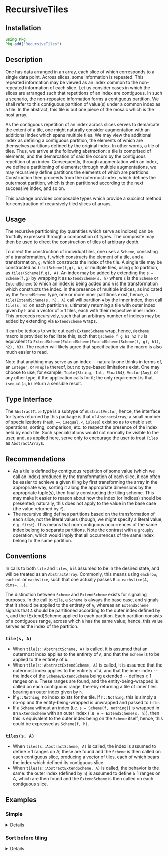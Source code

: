 # RecursiveTiles

## Installation

```julia
using Pkg
Pkg.add("RecursiveTiles")
```

## Description

One has data arranged in an array, each slice of which corresponds to
a single data point.  Across slices, some information is
repeated. This repeated information may be viewed as an index common
to the non-repeated information of each slice. Let us consider cases
in which the slices are arranged such that repetitions of an index
are contiguous. In such a scenario, the non-repeated information forms
a contiguous partition. We shall refer to this contiguous partition of
value(s) under a common index as a tile. In the abstract, this tile is
but one piece of the mosaic which is the host array.

As the contiguous repetition of an index across slices serves to
demarcate the extent of a tile, one might naturally consider
augmentation with an additional index which spans multiple tiles. We
may view the additional index as defining a contiguous partition, the
elements of which are themselves partitions defined by the original
index. In other words, a tile of tiles. Thus, we arrive at the
following abstraction: a tile is comprised of elements, and the
demarcation of said tile occurs by the contiguous repetition of an
index. Consequently, through augmentation with an index, we define a
partitioning of elements; through multiple augmentations, we
may recursively define partitions the elements of which are
partitions. Construction then proceeds from the outermost index, which
defines the outermost partition, which is then partitioned according
to the next successive index, and so on.

This package provides composable types which provide a succinct method
for construction of recursively tiled slices of arrays.

## Usage
The recursive partitioning (by quantities which serve as indices) can
be fruitfully expressed through a composition of types. The composite
may then be used to direct the construction of tiles of arbitrary depth.

To direct the construction of individual tiles, one uses a `Scheme`,
consisting of a transformation, `f`, which constructs the element of a
tile, and a transformation, `g`, which constructs the index of the
tile.  A single tile may be constructed as `tile(Scheme(f,g), A)`, or
multiple tiles, using `g` to partition, as `tiles(Scheme(f,g), A)`.
An index may be added by extending the `s = Scheme(f,g)` by wrapping
it as `ExtendScheme(s, h)` where `s` is the `Scheme` or `ExtendScheme`
to which an index is being added and `h` is the transformation which
constructs the index.  In the presence of multiple indices, as
indicated by the `ExtendScheme` type, one or more inner partitions
exist, hence, a `tile(ExtendScheme(s, h), A)` call will partition `A`
by the inner index, then call `tile(s, B)` on each partition `B`,
ultimately returning a tile with outer index given by `h` and a vector
of ≥ 1 tiles, each with their respective inner index.  This proceeds
recursively, such that an arbitrary number of indices may be added by
extending via `ExtendScheme` wraps.

It can be tedious to write out each `ExtendScheme` wrap, hence,
`@scheme` macro is provided to facilitate this, such that `@scheme f g
h1 h2 h3` is equivalent to
`ExtendScheme(ExtendScheme(ExtendScheme(Scheme(f, g), h1), h2), h3)`.
The reader will likely agree that specification via the macro is also
much easier to read.

Note that anything may serve as an index -- naturally one thinks in
terms of, an `Integer`, or `NTuple` thereof, but no type-based
limitations exist. One may choose to use, for example, `Tuple{String,
Int, Float64}`, `Vector{Any}`, or any other type, if the application
calls for it; the only requirement is that `isequal(a,b)` return a
sensible result.

## Type Interface
The `AbstractTile` type is a subtype of `AbstractVector`, hence,
the interface for types returned by this package is that of
`AbstractArray`; a small number of specializations
(`hash`, `==`, `isequal`, `<`, `isless`) exist so as to enable
set operations, sorting, comparison, etc. to respect the presence of
the index held by each tile. Such specializations would not normally
be visible to the user, and, as applied here, serve only to encourage
the user to treat `Tile`s as `AbstractArray`s.

## Recommendations
- As a tile is defined by contiguous repetition of some value (which
  we call an index) produced by the transformation of each slice,
  it can often be easier to achieve a given tiling
  by first transforming the array in the appropriate way, sorting it
  along the appropriate dimensions by the appropriate tuple(s), then
  finally constructing the tiling scheme. This may make it easier to
  reason about how the index (or indices) should be presented;
  naturally, this does not apply to the value in the base case (the
  value returned by `f`).
- The recursive tiling defines partitions based on the transformation
  of each slice, not the literal values (though, we might specify a
  literal value, e.g. `first`). This means that non-contiguous
  occurrences of the same index belong to separate partitions. Note
  the contrast with a `groupby` operation, which would imply that all
  occurrences of the same index belong to the same partition.

## Conventions
In calls to both `tile` and `tiles`, `A` is assumed to be in the
desired state, and will be treated as an `AbstractArray`. Commonly,
this means using `eachrow`, `eachcol` or `eachslice`, such that one
actually passes `B = eachslice(A, dims=...)`.

The distinction between `Scheme` and `ExtendScheme` exists for
signaling purposes. In the call to `tile`, a `Scheme` is always the
base case, and signals that it should be applied to the entirety of
`A`, whereas an `ExtendScheme` signals that `A` should be partitioned
according to the outer index defined by `h`, and the (Extend)Scheme
applied to each partition. Each partition consists of a contiguous
range, across which `h` has the same value; hence, this value serves
as the index of the partition.
### `tile(s, A)`
- When `tile(s::AbstractScheme, A)` is called, it is assumed that an
  outermost index applies to the entirety of `A`, and that the `Scheme` is
  to be applied to the entirety of `A`.
- When `tile(s::AbstractExtendScheme, A)` is called, it is assumed
  that the outermost index applies to the entirety of `A`, and that
  the inner index -- the index of the `Scheme/ExtendScheme` being
  extended -- defines ≥ 1 ranges on `A`. These ranges are found, and
  the entity-being-wrapped is called on each contiguous range, thereby
  returning a tile of inner tiles bearing an outer index given by `h`.
- If `g::Nothing`, no index exists for the tile. If `h::Nothing`, this
  is simply a no-op and the entity-being-wrapped is unwrapped and
  passed to `tile`.
- If a `Scheme` without an index (i.e. `s = Scheme(f, nothing)`) is
  wrapped in an `ExtendScheme` with an outer index (i.e. `e =
  ExtendScheme(s, h)`), then this is equivalent to the outer index
  being on the `Scheme` itself, hence, this could be expressed as
  `Scheme(f, h)`.
### `tiles(s, A)`
- When `tiles(s::AbstractScheme, A)` is called, the index is
  assumed to define ≥ 1 ranges on A; these are found and the `Scheme`
  is then called on each contiguous slice, producing a vector of
  tiles, each of which bears the index which defined its contiguous
  slice.
- When `tiles(s::AbstractExtendScheme, A)` is called, the behavior is
  the same: the outer index (defined by `h`) is assumed to define ≥ 1
  ranges on A, which are then found and the `ExtendScheme` is then
  called on each contiguous slice.

## Examples
### Simple

<details>
 <summaryClick me!></summary>
<p>

As a simple example, consider a matrix in which the second and third columns contain
indices which may be used to partition the matrix. Under normal circumstances, one
might not use an `f` which is applied to the entire slice, but here we opt for `sum`
as this produces distinct values which aids the illustration.
```julia
julia> second(x) = x[begin+1];

julia> A = [10 1 1
            20 1 1
            30 1 1
            10 2 1
            20 2 1
            30 2 2
            10 3 2
            20 3 2
            10 4 2
            20 4 2];

julia> B = eachrow(A);

julia> s = @scheme sum second last;

# This partitions by `second` only (as the call is via `tile`), yielding
# 4 total tiles.

julia> x = tile(s, B)
4-element Tile{Vector{Tile{Vector{Int64}, Int64, Tuple{Int64}, Int64, 1}}, Tile{Vector{Int64}, Int64, Tuple{Int64}, Int64, 1}, Tuple{Int64}, Int64, 1}:
 [12, 22, 32]
 [13, 23, 34]
 [15, 25]
 [16, 26]

julia> x.I
(1,)

julia> (x...,)
([12, 22, 32], [13, 23, 34], [15, 25], [16, 26])

julia> getproperty.(x, :I)
4-element Vector{Tuple{Int64}}:
 (1,)
 (2,)
 (3,)
 (4,)

# This partitions by `last`, then partitions each resultant slice by `second`,
# yielding 2 tiles, the first of which consists of 2 tiles and and the second
# of which consists of 3 tiles.

julia> xs = tiles(s, B)
2-element Vector{Tile{Vector{Tile{Vector{Int64}, Int64, Tuple{Int64}, Int64, 1}}, Tile{Vector{Int64}, Int64, Tuple{Int64}, Int64, 1}, Tuple{Int64}, Int64, 1}}:
 [[12, 22, 32], [13, 23]]
 [[34], [15, 25], [16, 26]]

julia> getproperty.(xs, :I)
2-element Vector{Tuple{Int64}}:
 (1,)
 (2,)

julia> map(x -> getproperty.(x, :I), xs)
2-element Vector{Vector{Tuple{Int64}}}:
 [(1,), (2,)]
 [(2,), (3,), (4,)]
```
</p>
</details>

### Sort before tiling

<details>
 <summaryClick me! ></summary>
<p>

As an example where it may be necessary to sort the array prior to
tiling, consider the following matrix.
```julia
julia> second(x) = x[begin+1]; third(x) = x[begin+2];

julia> A = [1 7 1 'a'
            1 7 2 'a'
            1 8 1 'b'
            1 8 1 'c'
            2 7 1 'c'
            2 7 1 'a'
            2 7 2 'b'
            2 7 2 'c'
            2 7 2 'b'
            1 8 1 'b'
            1 8 2 'a'
            1 8 2 'c'
            1 7 1 'b'
            1 7 2 'a'
            1 8 3 'a'
            ];

# Here, it is necessary to first sort the array in order to form contiguous repetitions.
# Conversely, if the contiguous repetitions of the original array are intentional,
# then sorting would destroy said structure.
julia> A′ = sortslices(A, dims=1, by=x -> (x[1], x[2], x[3]))
15×4 Matrix{Any}:
 1  7  1  'a'
 1  7  1  'b'
 1  7  2  'a'
 1  7  2  'a'
 1  8  1  'b'
 1  8  1  'c'
 1  8  1  'b'
 1  8  2  'a'
 1  8  2  'c'
 1  8  3  'a'
 2  7  1  'c'
 2  7  1  'a'
 2  7  2  'b'
 2  7  2  'c'
 2  7  2  'b'

julia> s = @scheme last third second first;

julia> B′ = eachrow(A′);

julia> xs = tiles(s, B′)
2-element Vector{Tile{Vector{Tile{Vector{Tile{Vector{Char}, Char, Tuple{Int64}, Int64, 1}}, Tile{Vector{Char}, Char, Tuple{Int64}, Int64, 1}, Tuple{Int64}, Int64, 1}}, Tile{Vector{Tile{Vector{Char}, Char, Tuple{Int64}, Int64, 1}}, Tile{Vector{Char}, Char, Tuple{Int64}, Int64, 1}, Tuple{Int64}, Int64, 1}, Tuple{Int64}, Int64, 1}}:
 [[['a', 'b'], ['a', 'a']], [['b', 'c', 'b'], ['a', 'c'], ['a']]]
 [[['c', 'a'], ['b', 'c', 'b']]]

julia> x1, x2 = xs;

julia> x1
2-element Tile{Vector{Tile{Vector{Tile{Vector{Char}, Char, Tuple{Int64}, Int64, 1}}, Tile{Vector{Char}, Char, Tuple{Int64}, Int64, 1}, Tuple{Int64}, Int64, 1}}, Tile{Vector{Tile{Vector{Char}, Char, Tuple{Int64}, Int64, 1}}, Tile{Vector{Char}, Char, Tuple{Int64}, Int64, 1}, Tuple{Int64}, Int64, 1}, Tuple{Int64}, Int64, 1}:
 [['a', 'b'], ['a', 'a']]
 [['b', 'c', 'b'], ['a', 'c'], ['a']]

julia> x2
1-element Tile{Vector{Tile{Vector{Tile{Vector{Char}, Char, Tuple{Int64}, Int64, 1}}, Tile{Vector{Char}, Char, Tuple{Int64}, Int64, 1}, Tuple{Int64}, Int64, 1}}, Tile{Vector{Tile{Vector{Char}, Char, Tuple{Int64}, Int64, 1}}, Tile{Vector{Char}, Char, Tuple{Int64}, Int64, 1}, Tuple{Int64}, Int64, 1}, Tuple{Int64}, Int64, 1}:
 [['c', 'a'], ['b', 'c', 'b']]

# Let's look at the indices
julia> x1.I, x2.I
((1,), (2,))

julia> getproperty.(x1, :I)
2-element Vector{Tuple{Int64}}:
 (7,)
 (8,)

julia> getproperty.(x2, :I)
1-element Vector{Tuple{Int64}}:
 (7,)

julia> map(x -> getproperty.(x, :I), x1)
2-element Vector{Vector{Tuple{Int64}}}:
 [(1,), (2,)]
 [(1,), (2,), (3,)]

julia> map(x -> getproperty.(x, :I), x2)
1-element Vector{Vector{Tuple{Int64}}}:
 [(1,), (2,)]
```
</p>
</details>
